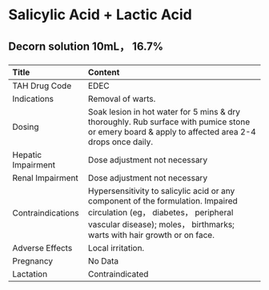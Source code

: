 # Salicylic Acid + Lactic Acid

## Decorn solution 10mL， 16.7%

##### 

| Title              | Content                                                                                                                                                                                            |
|:-------------------|:---------------------------------------------------------------------------------------------------------------------------------------------------------------------------------------------------|
| TAH Drug Code      | EDEC                                                                                                                                                                                               |
| Indications        | Removal of warts.                                                                                                                                                                                  |
| Dosing             | Soak lesion in hot water for 5 mins & dry thoroughly. Rub surface with pumice stone or emery board & apply to affected area 2-4 drops once daily.                                                  |
| Hepatic Impairment | Dose adjustment not necessary                                                                                                                                                                      |
| Renal Impairment   | Dose adjustment not necessary                                                                                                                                                                      |
| Contraindications  | Hypersensitivity to salicylic acid or any component of the formulation. Impaired circulation (eg， diabetes， peripheral vascular disease); moles， birthmarks; warts with hair growth or on face. |
| Adverse Effects    | Local irritation.                                                                                                                                                                                  |
| Pregnancy          | No Data                                                                                                                                                                                            |
| Lactation          | Contraindicated                                                                                                                                                                                    |

